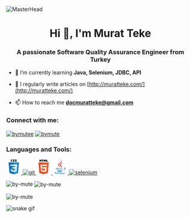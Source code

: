 ![MasterHead](https://muratteke.com/wp-content/uploads/2023/11/sqae.jpg)

<h1 align="center">Hi 👋, I'm Murat Teke</h1>
<h3 align="center">A passionate Software Quality Assurance Engineer from Turkey</h3>

- 🌱 I’m currently learning **Java, Selenium, JDBC, API**

- 📝 I regularly write articles on [http://muratteke.com/](http://muratteke.com/)

- 📫 How to reach me **docmuratteke@gmail.com**

<h3 align="left">Connect with me:</h3>
<p align="left">
<a href="https://twitter.com/bymutee" target="blank"><img align="center" src="https://raw.githubusercontent.com/rahuldkjain/github-profile-readme-generator/master/src/images/icons/Social/twitter.svg" alt="bymutee" height="30" width="40" /></a>
<a href="https://instagram.com/bymute" target="blank"><img align="center" src="https://raw.githubusercontent.com/rahuldkjain/github-profile-readme-generator/master/src/images/icons/Social/instagram.svg" alt="bymute" height="30" width="40" /></a>
</p>

<h3 align="left">Languages and Tools:</h3>
<p align="left"> <a href="https://www.w3schools.com/css/" target="_blank" rel="noreferrer"> <img src="https://raw.githubusercontent.com/devicons/devicon/master/icons/css3/css3-original-wordmark.svg" alt="css3" width="40" height="40"/> </a> <a href="https://git-scm.com/" target="_blank" rel="noreferrer"> <img src="https://www.vectorlogo.zone/logos/git-scm/git-scm-icon.svg" alt="git" width="40" height="40"/> </a> <a href="https://www.w3.org/html/" target="_blank" rel="noreferrer"> <img src="https://raw.githubusercontent.com/devicons/devicon/master/icons/html5/html5-original-wordmark.svg" alt="html5" width="40" height="40"/> </a> <a href="https://www.java.com" target="_blank" rel="noreferrer"> <img src="https://raw.githubusercontent.com/devicons/devicon/master/icons/java/java-original.svg" alt="java" width="40" height="40"/> </a> <a href="https://www.selenium.dev" target="_blank" rel="noreferrer"> <img src="https://raw.githubusercontent.com/detain/svg-logos/780f25886640cef088af994181646db2f6b1a3f8/svg/selenium-logo.svg" alt="selenium" width="40" height="40"/> </a> </p>

<p><img align="left" src="https://github-readme-stats.vercel.app/api/top-langs?username=by-mute&show_icons=true&locale=en&layout=compact" alt="by-mute" /></p>

<p>&nbsp;<img align="center" src="https://github-readme-stats.vercel.app/api?username=by-mute&show_icons=true&locale=en" alt="by-mute" /></p>

<p><img align="center" src="https://github-readme-streak-stats.herokuapp.com/?user=by-mute&" alt="by-mute" /></p>

![snake gif](https://github.com/YOUR_USERNAME/YOUR_USERNAME/blob/output/github-contribution-grid-snake.gif)
